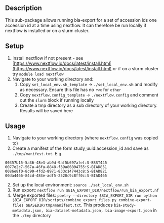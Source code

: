## Description
This sub-package allows running bia-export for a set of accession ids one accession id at a time using nextflow. It can therefore be run locally if nextflow is installed or on a slurm cluster.

## Setup

1. Install nextflow if not present - see [https://www.nextflow.io/docs/latest/install.html](https://www.nextflow.io/docs/latest/install.html) or if on a slurm cluster try `module load nextflow`
2. Navigate to your working directory and:
    1. Copy `set_local_env.sh_template` -> `./set_local_env.sh` and modify as necessary. Ensure this file has no `rwx` for `other`
    2. Copy `nextflow.config_template` -> `./nextflow.config` and comment out the `slurm` block if running locally
    3. Create a tmp directory as a sub directory of your working directory. Results will be saved here

## Usage
1. Navigate to your working directory (where `nextflow.config` was copied to)
1. Create a manifest of the form study_uuid:accession_id and save as `./tmp/manifest.txt`. E.g.
```
00357b15-5a36-48e3-ab9d-9af5b697afef:S-BSST445
0077e2c7-567a-46fa-8848-f39a86894755:S-BIAD851
0086e8f0-8c99-4fd2-8971-833c147443c8:S-BIAD821
00da4466-84cd-484e-adf5-2520c9c8ff0c:S-BIAD465
```
2. Set up the local environment: `source ./set_local_env.sh`
3. Run export: `nextflow run $BIA_EXPORT_DIR/nextflow/run_bia_export.nf`
4. Merge exported files: `poetry --directory $BIA_EXPORT_DIR run python $BIA_EXPORT_DIR/scripts/combine_export_files.py combine-export-files $BASEDIR/tmp/manifest.txt`. This produces `bia-study-metadata.json, bia-dataset-metadata.json, bia-image-export.json` in the `./tmp` directory
